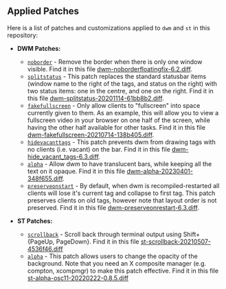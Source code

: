 ## Applied Patches
Here is a list of patches and customizations applied to `dwm` and `st` in this repository:

- **DWM Patches:**
  - [`noborder`](https://dwm.suckless.org/patches/noborder/) - Remove the border when there is only one window visible. Find it in this file [dwm-noborderfloatingfix-6.2.diff](dwm-noborderfloatingfix-6.2.diff).
  - [`splitstatus`](https://dwm.suckless.org/patches/splitstatus/) - This patch replaces the standard statusbar items (window name to the right of the tags, and status on the right) with two status items: one in the centre, and one on the right. Find it in this file [dwm-splitstatus-20201114-61bb8b2.diff](dwm-splitstatus-20201114-61bb8b2.diff).
  - [`fakefullscreen`](https://dwm.suckless.org/patches/fakefullscreen/) - Only allow clients to "fullscreen" into space currently given to them. As an example, this will allow you to view a fullscreen video in your browser on one half of the screen, while having the other half available for other tasks. Find it in this file [dwm-fakefullscreen-20210714-138b405.diff](dwm-fakefullscreen-20210714-138b405.diff).
  - [`hidevacanttags`](https://dwm.suckless.org/patches/hide_vacant_tags/) - This patch prevents dwm from drawing tags with no clients (i.e. vacant) on the bar. Find it in this file [dwm-hide_vacant_tags-6.3.diff](dwm-hide_vacant_tags-6.3.diff).
  - [`alpha`](https://dwm.suckless.org/patches/alpha/) - Allow dwm to have translucent bars, while keeping all the text on it opaque. Find it in this file [dwm-alpha-20230401-348f655.diff](patches/dwm-alpha-20230401-348f655.diff).
  - [`preserveonstart`](https://dwm.suckless.org/patches/preserveonrestart/) - By default, when dwm is recompiled-restarted all clients will lose it's current tag and collapse to first tag. This patch preserves clients on old tags, however note that layout order is not preserved. Find it in this file [dwm-preserveonrestart-6.3.diff](dwm-preserveonrestart-6.3.diff).

- **ST Patches:**
  - [`scrollback`](https://st.suckless.org/patches/scrollback/) - Scroll back through terminal output using Shift+{PageUp, PageDown}. Find it in this file [st-scrollback-20210507-4536f46.diff](st-scrollback-20210507-4536f46.diff)
  - [`alpha`](https://st.suckless.org/patches/alpha/) - This patch allows users to change the opacity of the background. Note that you need an X composite manager (e.g. compton, xcompmgr) to make this patch effective. Find it in this file [st-alpha-osc11-20220222-0.8.5.diff](st-alpha-osc11-20220222-0.8.5.diff)